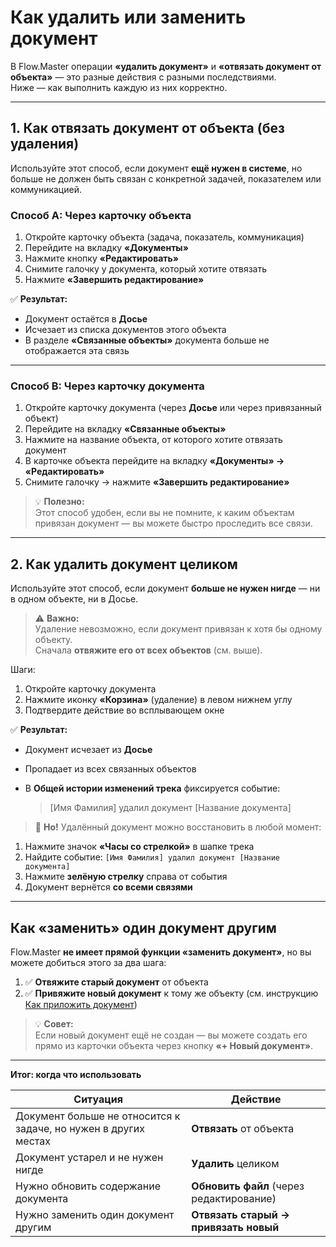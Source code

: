 # Как удалить или заменить документ

В Flow.Master операции **«удалить документ»** и **«отвязать документ от объекта»** — это разные действия с разными последствиями.  
Ниже — как выполнить каждую из них корректно.

---

## 1. Как отвязать документ от объекта (без удаления)

Используйте этот способ, если документ **ещё нужен в системе**, но больше не должен быть связан с конкретной задачей, показателем или коммуникацией.

### Способ A: Через карточку объекта
1. Откройте карточку объекта (задача, показатель, коммуникация)
2. Перейдите на вкладку **«Документы»**
3. Нажмите кнопку **«Редактировать»**
4. Снимите галочку у документа, который хотите отвязать
5. Нажмите **«Завершить редактирование»**

✅ **Результат:**

- Документ остаётся в **Досье**
- Исчезает из списка документов этого объекта
- В разделе **«Связанные объекты»** документа больше не отображается эта связь

---

### Способ B: Через карточку документа
1. Откройте карточку документа (через **Досье** или через привязанный объект)
2. Перейдите на вкладку **«Связанные объекты»**
3. Нажмите на название объекта, от которого хотите отвязать документ
4. В карточке объекта перейдите на вкладку **«Документы» → «Редактировать»**
5. Снимите галочку → нажмите **«Завершить редактирование»**

> 💡 **Полезно:**  
> Этот способ удобен, если вы не помните, к каким объектам привязан документ — вы можете быстро проследить все связи.

---

## 2. Как удалить документ целиком

Используйте этот способ, если документ **больше не нужен нигде** — ни в одном объекте, ни в Досье.

> ⚠️ **Важно:**  
> Удаление невозможно, если документ привязан к хотя бы одному объекту.  
> Сначала **отвяжите его от всех объектов** (см. выше).

Шаги:

1. Откройте карточку документа
2. Нажмите иконку **«Корзина»** (удаление) в левом нижнем углу 
3. Подтвердите действие во всплывающем окне

✅ **Результат:**

- Документ исчезает из **Досье**
- Пропадает из всех связанных объектов
- В **Общей истории изменений трека** фиксируется событие:

    > [Имя Фамилия] удалил документ [Название документа]

> 🔁 **Но!** Удалённый документ можно восстановить в любой момент:

1. Нажмите значок **«Часы со стрелкой»** в шапке трека
2. Найдите событие: `[Имя Фамилия] удалил документ [Название документа]`
3. Нажмите **зелёную стрелку** справа от события
4. Документ вернётся **со всеми связями**

---

##  Как «заменить» один документ другим

Flow.Master **не имеет прямой функции «заменить документ»**, но вы можете добиться этого за два шага:

1. ✅ **Отвяжите старый документ** от объекта
2. ✅ **Привяжите новый документ** к тому же объекту (см. инструкцию [Как приложить документ](how-to-attach-document.md))

> 💡 **Совет:**  
> Если новый документ ещё не создан — вы можете создать его прямо из карточки объекта через кнопку **«+ Новый документ»**.

---

**Итог: когда что использовать**

| Ситуация | Действие |
|--------|---------|
| Документ больше не относится к задаче, но нужен в других местах | **Отвязать** от объекта |
| Документ устарел и не нужен нигде | **Удалить** целиком |
| Нужно обновить содержание документа | **Обновить файл** (через редактирование) |
| Нужно заменить один документ другим | **Отвязать старый → привязать новый** |